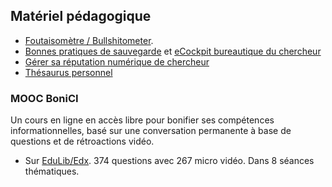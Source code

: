 ## Matériel pédagogique

- [Foutaisomètre / Bullshitometer](https://github.com/pmartinolli/TM-bullshitometer). 
- [Bonnes pratiques de sauvegarde](https://github.com/pmartinolli/TM-Saveorcry) et [eCockpit bureautique du chercheur](https://github.com/pmartinolli/TM-SchoCockpit)
- [Gérer sa réputation numérique de chercheur](https://github.com/pmartinolli/TM-SchoProMa)
- [Thésaurus personnel](https://github.com/pmartinolli/TM-MyThesaurus)

### MOOC BoniCI

Un cours en ligne en accès libre pour bonifier ses compétences informationnelles, basé sur une conversation permanente à base de questions et de rétroactions vidéo. 

- Sur [EduLib/Edx](https://catalogue.edulib.org/fr/cours/BIB-BONICI/). 374 questions avec 267 micro vidéo. Dans 8 séances thématiques.

